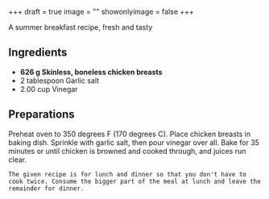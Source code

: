 +++
draft = true
image = ""
showonlyimage = false
+++

A summer breakfast recipe, fresh and tasty
<!--more-->

## Ingredients

- **626 g Skinless, boneless chicken breasts**
- 2 tablespoon Garlic salt
- 2.00 cup Vinegar

## Preparations

Preheat oven to 350 degrees F (170 degrees C). Place chicken breasts in baking dish. Sprinkle with garlic salt, then pour vinegar over all. Bake for 35 minutes or until chicken is browned and cooked through, and juices run clear.  

`The given recipe is for lunch and dinner so that you don't have to cook twice. Consume the bigger part of the meal at lunch and leave the remainder for dinner.`
